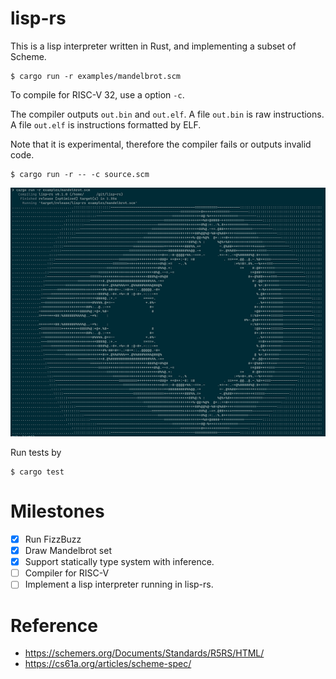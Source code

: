 lisp-rs
=========

This is a lisp interpreter written in Rust, and implementing a subset of Scheme.

```shell
$ cargo run -r examples/mandelbrot.scm
```

To compile for RISC-V 32, use a option `-c`. 

The compiler outputs `out.bin` and `out.elf`. 
A file `out.bin` is raw instructions.
A file `out.elf` is instructions formatted by ELF.

Note that it is experimental, therefore the compiler fails or outputs invalid code.

```shell
$ cargo run -r -- -c source.scm
```

![mandelbrot](./examples/mandelbrot.png)

Run tests by

```
$ cargo test
```

# Milestones

- [x] Run FizzBuzz
- [x] Draw Mandelbrot set
- [x] Support statically type system with inference.
- [ ] Compiler for RISC-V
- [ ] Implement a lisp interpreter running in lisp-rs.

# Reference

* https://schemers.org/Documents/Standards/R5RS/HTML/
* https://cs61a.org/articles/scheme-spec/
